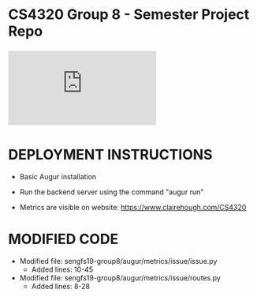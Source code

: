 # CS4320 Group 8 - Semester Project Repo

### ![Design Document](https://github.com/computationalmystic/sengfs19-group8/blob/master/Sprint%201%20Design%20Document.pdf)


# DEPLOYMENT INSTRUCTIONS

- Basic Augur installation

- Run the backend server using the command "augur run"
- Metrics are visible on website: https://www.clairehough.com/CS4320


# MODIFIED CODE

- Modified file: sengfs19-group8/augur/metrics/issue/issue.py
   - Added lines: 10-45
- Modified file: sengfs19-group8/augur/metrics/issue/routes.py
   - Added lines: 8-28

